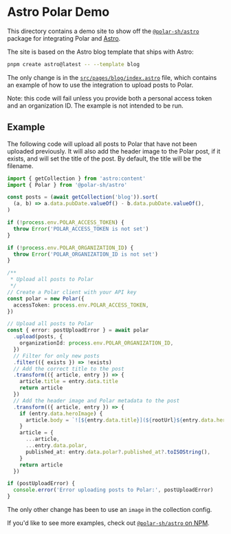 # Astro Polar Demo

This directory contains a demo site to show off the
[`@polar-sh/astro`](https://npmjs.com/package/@polar-sh/astro) package for integrating
Polar and [Astro](https://astro.build).

The site is based on the Astro blog template that ships with Astro:

```bash
pnpm create astro@latest -- --template blog
```

The only change is in the [`src/pages/blog/index.astro`](./src/pages/blog/index.astro)
file, which contains an example of how to use the integration to upload posts to Polar.

Note: this code will fail unless you provide both a personal access token and an
organization ID. The example is not intended to be run.

## Example

The following code will upload all posts to Polar that have not been uploaded
previously. It will also add the header image to the Polar post, if it exists, and will
set the title of the post. By default, the title will be the filename.

```typescript
import { getCollection } from 'astro:content'
import { Polar } from '@polar-sh/astro'

const posts = (await getCollection('blog')).sort(
  (a, b) => a.data.pubDate.valueOf() - b.data.pubDate.valueOf(),
)

if (!process.env.POLAR_ACCESS_TOKEN) {
  throw Error('POLAR_ACCESS_TOKEN is not set')
}

if (!process.env.POLAR_ORGANIZATION_ID) {
  throw Error('POLAR_ORGANIZATION_ID is not set')
}

/**
 * Upload all posts to Polar
 */
// Create a Polar client with your API key
const polar = new Polar({
  accessToken: process.env.POLAR_ACCESS_TOKEN,
})

// Upload all posts to Polar
const { error: postUploadError } = await polar
  .upload(posts, {
    organizationId: process.env.POLAR_ORGANIZATION_ID,
  })
  // Filter for only new posts
  .filter(({ exists }) => !exists)
  // Add the correct title to the post
  .transform(({ article, entry }) => {
    article.title = entry.data.title
    return article
  })
  // Add the header image and Polar metadata to the post
  .transform(({ article, entry }) => {
    if (entry.data.heroImage) {
      article.body = `![${entry.data.title}](${rootUrl}${entry.data.heroImage.src})\n\n${article.body}`
    }
    article = {
      ...article,
      ...entry.data.polar,
      published_at: entry.data.polar?.published_at?.toISOString(),
    }
    return article
  })

if (postUploadError) {
  console.error('Error uploading posts to Polar:', postUploadError)
}
```

The only other change has been to use an `image` in the collection config.

If you'd like to see more examples, check out
[`@polar-sh/astro` on NPM](https://npmjs.com/package/@polar-sh/astro).
